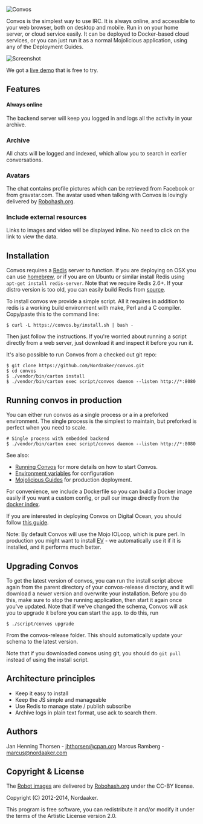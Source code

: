![Convos](http://convos.by/images/logo.png)

Convos is the simplest way to use IRC. It is always online, and accessible to
your web browser, both on desktop and mobile. Run in on your home server, or
cloud service easily. It can be deployed to Docker-based cloud services, or
you can just run it as a normal Mojolicious application, using any of the
Deployment Guides.

![Screenshot](http://convos.by/images/screenshot.png)

We got a [live demo](http://demo.convos.by) that is free to try.

## Features

#### Always online

The backend server will keep you logged in and logs all the activity in your
archive.

### Archive

All chats will be logged and indexed, which allow you to search in earlier
conversations.

### Avatars

The chat contains profile pictures which can be retrieved from Facebook or
from gravatar.com.  The avatar used when talking with Convos is lovingly
delivered by [Robohash.org](http://robohash.org/convos.by).

### Include external resources

Links to images and video will be displayed inline. No need to click on the
link to view the data.

## Installation

Convos requires a [Redis](http://redis.io/) server to function. If you are
deploying on OSX you can use [homebrew](http://brew.sh/), or if you are on
Ubuntu or similar install Redis using `apt-get install redis-server`. Note
that we require Redis 2.6+. If your distro version is too old, you can easily
build Redis from [source](http://redis.io/download).

To install convos we provide a simple script. All it requires in addition to
redis is a working build environment with make, Perl and a C compiler.
Copy/paste this to the command line:

    $ curl -L https://convos.by/install.sh | bash -

Then just follow the instructions. If you're worried about running a script
directly from a web server, just download it and inspect it before you run it.

It's also possible to run Convos from a checked out git repo:

    $ git clone https://github.com/Nordaaker/convos.git
    $ cd convos
    $ ./vendor/bin/carton install
    $ ./vendor/bin/carton exec script/convos daemon --listen http://*:8080

## Running convos in production

You can either run convos as a single process or a in a preforked environment.
The single process is the simplest to maintain, but preforked is perfect when
you need to scale.

    # Single process with embedded backend
    $ ./vendor/bin/carton exec script/convos daemon --listen http://*:8080

See also:

* [Running Convos](https://github.com/Nordaaker/convos/blob/master/lib/Convos/Manual/Running.pod)
  for more details on how to start Convos.
* [Environment variables](https://github.com/Nordaaker/convos/blob/master/lib/Convos/Manual/Environment.pod)
  for configuration
* [Mojolicious Guides](http://mojolicio.us/perldoc/Mojolicious/Guides/Cookbook#DEPLOYMENT)
  for production deployment.

For convenience, we include a Dockerfile so you can build a Docker image
easily if you want a custom config, or pull our image directly from the
[docker index](https://index.docker.io/u/nordaaker/convos/).

If you are interested in deploying Convos on Digital Ocean, you should follow
[this guide](http://thorsen.pm/perl/2014/03/02/convos-on-digitalocean.html).

Note: By default Convos will use the Mojo IOLoop, which is pure perl. In
production you might want to install [EV](https://metacpan.org/release/EV) -
we automatically use it if it is installed, and it performs much better.

## Upgrading Convos

To get the latest version of convos, you can run the install script above
again from the parent directory of your convos-release directory, and it will
download a newer version and overwrite your installation. Before you do this,
make sure to stop the running application, then start it again once you've
updated. Note that if we've changed the schema, Convos will ask you to upgrade
it before you can start the app. to do this, run

    $ ./script/convos upgrade

From the convos-release folder. This should automatically update your schema
to the latest version.

Note that if you downloaded convos using git, you should do `git pull` instead
of using the install script.

## Architecture principles

* Keep it easy to install
* Keep the JS simple and manageable
* Use Redis to manage state / publish subscribe
* Archive logs in plain text format, use ack to search them.

## Authors

Jan Henning Thorsen - jhthorsen@cpan.org
Marcus Ramberg - marcus@nordaaker.com

## Copyright & License

The [Robot images](https://raw.githubusercontent.com/Nordaaker/convos/master/public/image/avatar-convos.png)
are delivered by
[Robohash.org](http://robohash.org/convos.by) under the CC-BY license.

Copyright (C) 2012-2014, Nordaaker.

This program is free software, you can redistribute it and/or modify it under
the terms of the Artistic License version 2.0.

